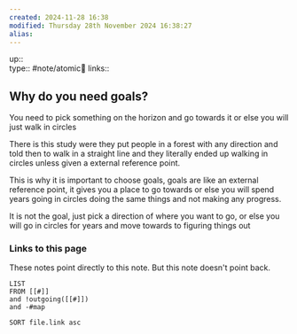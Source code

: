 ```yaml
---
created: 2024-11-28 16:38 
modified: Thursday 28th November 2024 16:38:27
alias: 
---
```

up::  
type:: #note/atomic🌳 
links::
## Why do you need goals?


You need to pick something on the horizon and go towards it or else you will just walk in circles

There is this study were they put people in a forest with any direction and told then to walk in a straight line and they literally ended up walking in circles unless given a external reference point.

This is why it is important to choose goals, goals are like an external reference point, it gives you a place to go towards or else you will spend years going in circles doing the same things and not making any progress.

It is not the goal, just pick a direction of where you want to go, or else you will go in circles for years and move towards to figuring things out

### Links to this page
These notes point directly to this note. But this note doesn't point back.
```dataview
LIST
FROM [[#]]
and !outgoing([[#]])
and -#map

SORT file.link asc
```



